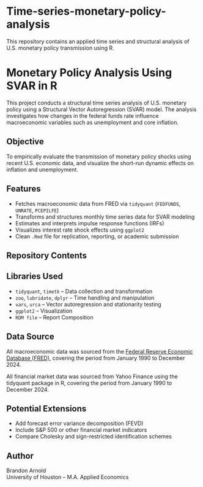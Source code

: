 # Time-series-monetary-policy-analysis
This repository contains an applied time series and structural analysis of U.S. monetary policy transmission using R. 
# Monetary Policy Analysis Using SVAR in R

This project conducts a structural time series analysis of U.S. monetary policy using a Structural Vector Autoregression (SVAR) model. The analysis investigates how changes in the federal funds rate influence macroeconomic variables such as unemployment and core inflation.

## Objective

To empirically evaluate the transmission of monetary policy shocks using recent U.S. economic data, and visualize the short-run dynamic effects on inflation and unemployment.

## Features

- Fetches macroeconomic data from FRED via `tidyquant` (`FEDFUNDS`, `UNRATE`, `PCEPILFE`)
- Transforms and structures monthly time series data for SVAR modeling
- Estimates and interprets impulse response functions (IRFs)
- Visualizes interest rate shock effects using `ggplot2`
- Clean `.Rmd` file for replication, reporting, or academic submission

## Repository Contents
## Libraries Used

- `tidyquant`, `timetk` – Data collection and transformation
- `zoo`, `lubridate`, `dplyr` – Time handling and manipulation
- `vars`, `urca` – Vector autoregression and stationarity testing
- `ggplot2` – Visualization
- `RDM file` – Report Composition

## Data Source

All macroeconomic data was sourced from the [Federal Reserve Economic Database (FRED)](https://fred.stlouisfed.org/), covering the period from January 1990 to December 2024.

All financial market data was sourced from Yahoo Finance using the tidyquant package in R, covering the period from January 1990 to December 2024.

## Potential Extensions

- Add forecast error variance decomposition (FEVD)
- Include S&P 500 or other financial market indicators
- Compare Cholesky and sign-restricted identification schemes

## Author

Brandon Arnold  
University of Houston – M.A. Applied Economics 
